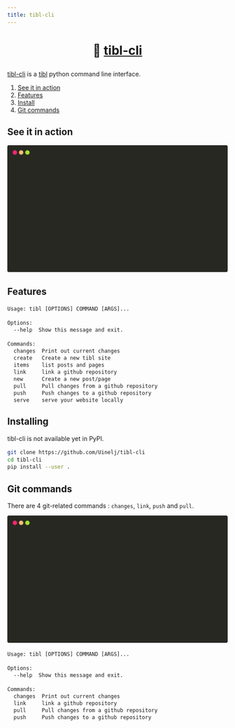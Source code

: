 ```yaml
---
title: tibl-cli
---
```

# <p style="text-align: center;">🗿 [tibl-cli](https://github.com/Uinelj/tibl)</p>

[tibl-cli](https://github.com/Uinelj/tibl-cli) is a [tibl](https://github.com/Uinelj/tibl) python command line interface.

1. [See it in action](#action)
1. [Features](#features)
1. [Install](#install)
1. [Git commands](#git)

## <a name="action"></a>See it in action

<p align="center">
    <img src="data/img/tibl-cli-demo.svg">
</p>

## <a name="features"></a>Features 

```
Usage: tibl [OPTIONS] COMMAND [ARGS]...

Options:
  --help  Show this message and exit.

Commands:
  changes  Print out current changes
  create   Create a new tibl site
  items    list posts and pages
  link     link a github repository
  new      Create a new post/page
  pull     Pull changes from a github repository
  push     Push changes to a github repository
  serve    serve your website locally
```

## <a name="install"></a>Installing

tibl-cli is not available yet in PyPI.

```bash
git clone https://github.com/Uinelj/tibl-cli
cd tibl-cli
pip install --user .
```

## <a name="git"></a>Git commands

There are 4 git-related commands : `changes`, `link`, `push` and `pull`.

<p align="center">
    <img src="data/img/tibl-cli-git.svg">
</p>

```
Usage: tibl [OPTIONS] COMMAND [ARGS]...

Options:
  --help  Show this message and exit.

Commands:
  changes  Print out current changes
  link     link a github repository
  pull     Pull changes from a github repository
  push     Push changes to a github repository
```

